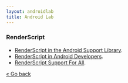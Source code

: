 ```yaml
---
layout: androidlab
title: Android Lab
---
```


### RenderScript
  * [RenderScript in the Android Support Library](http://android-developers.blogspot.com.es/2013/09/renderscript-in-android-support-library.html).
  * [RenderScript in Android Developers](http://developer.android.com/guide/topics/renderscript/compute.html).
  * [RenderScript Support For All](http://www.doubleencore.com/2013/10/renderscript-for-all/).

[&laquo; Go back](./)